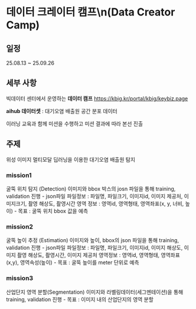 # 데이터 크레이터 캠프\n(Data Creator Camp)
## 일정
25.08.13 ~ 25.09.26
## 세부 사항
빅데이터 센터에서 운영하는 **데이터 캠프**
https://kbig.kr/portal/kbig/keybiz.page

**aihub 데이터셋** : 대기오염 배출원 공간 분포 데이터

이러닝 교육과 함께 미션을 수행하고 미션 결과에 따라 본선 진출

## 주제 
위성 이미지 멀티모달 딥러닝을 이용한 대기오염 배출원 탐지

### mission1
굴뚝 위치 탐지 (Detection)
  이미지와 bbox 박스의 josn 파일을 통해 training, validation 진행
    - json파일
      파일정보 : 
        파일명, 파일크기, 이미지id, 이미지 제공처, 이미지크기, 촬영 해상도, 촬영시간
      영역 정보 :
        영역id, 영역형태, 영역좌표(x, y, 너비, 높이)
    - 목표 : 굴뚝 위치 bbox 값을 예측

### mission2
굴뚝 높이 추정 (Estimation)
  이미지와 높이, bbox의 json 파일을 통해 training, validation 진행
    - json파일
      파일정보 : 
        파일명, 파일크기, 이미지id, 이미지 해상도, 이미지 촬영 해상도, 촬영시간, 이미지 제공처
      영역정보 : 
        영역id, 영역형태, 영역좌표(x,y), 영역속성(높이)
    - 목표 : 굴뚝 높이를 meter 단위로 예측

### mission3
산업단지 영역 분할(Segmentation)
  이미지와 라벨링데이터(세그멘테이션)을 통해 training, validation 진행
    - 목표 : 이미지 내의 산업단지의 영역 분할